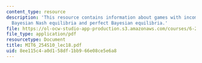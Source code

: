 ```yaml
---
content_type: resource
description: 'This resource contains information about games with incomplete information:
  Bayesian Nash equilibria and perfect Bayesian equilibria.'
file: https://ol-ocw-studio-app-production.s3.amazonaws.com/courses/6-254-game-theory-with-engineering-applications-spring-2010/8ee115c4a0d158df1bb966e08ce5e6a8_MIT6_254S10_lec18.pdf
file_type: application/pdf
resourcetype: Document
title: MIT6_254S10_lec18.pdf
uid: 8ee115c4-a0d1-58df-1bb9-66e08ce5e6a8
---
```

